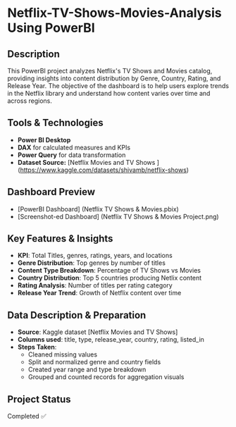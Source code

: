 # Netflix-TV-Shows-Movies-Analysis Using PowerBI

## Description 
This PowerBI project analyzes Netflix's TV Shows and Movies catalog, providing insights into content distribution by Genre, Country, Rating, and Release Year. The objective of the dashboard is to help users explore trends in the Netflix library and understand how content varies over time and across regions.

## Tools & Technologies
- **Power BI Desktop**
- **DAX** for calculated measures and KPIs
- **Power Query** for data transformation
- **Dataset Source:** [Netflix Movies and TV Shows ] (https://www.kaggle.com/datasets/shivamb/netflix-shows)

## Dashboard Preview
- [PowerBI Dashboard] (Netflix TV Shows & Movies.pbix)
- [Screenshot-ed Dashboard] (Netflix TV Shows & Movies Project.png)

## Key Features & Insights
- **KPI**: Total Titles, genres, ratings, years, and locations
- **Genre Distribution**: Top genres by number of titles
- **Content Type Breakdown**: Percentage of TV Shows vs Movies
- **Country Distribution**: Top 5 countries producing Netlix content
- **Rating Analysis**: Number of titles per rating category
- **Release Year Trend**: Growth of Netflix content over time

## Data Description & Preparation
- **Source**: Kaggle dataset [Netflix Movies and TV Shows]
- **Columns used**: title, type, release_year, country, rating, listed_in
- **Steps Taken**:
  - Cleaned missing values
  - Split and normalized genre and country fields
  - Created year range and type breakdown
  - Grouped and counted records for aggregation visuals

## Project Status
Completed ✅ 
